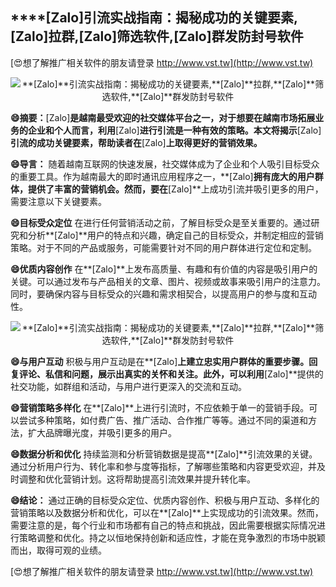 ## ****[Zalo]**引流实战指南：揭秘成功的关键要素,**[Zalo]**拉群,**[Zalo]**筛选软件,**[Zalo]**群发防封号软件**

[😍想了解推广相关软件的朋友请登录 http://www.vst.tw](http://www.vst.tw)

 <center><img src="https://vst.tw/MP4/tuiguang/png/2.png" alt="**[Zalo]**引流实战指南：揭秘成功的关键要素,**[Zalo]**拉群,**[Zalo]**筛选软件,**[Zalo]**群发防封号软件"></center>

**😄摘要：**[Zalo]**是越南最受欢迎的社交媒体平台之一，对于想要在越南市场拓展业务的企业和个人而言，利用**[Zalo]**进行引流是一种有效的策略。本文将揭示**[Zalo]**引流的成功关键要素，帮助读者在**[Zalo]**上取得更好的营销效果。**

**😄导言：**
随着越南互联网的快速发展，社交媒体成为了企业和个人吸引目标受众的重要工具。作为越南最大的即时通讯应用程序之一，**[Zalo]**拥有庞大的用户群体，提供了丰富的营销机会。然而，要在**[Zalo]**上成功引流并吸引更多的用户，需要注意以下关键要素。

**😄目标受众定位**
在进行任何营销活动之前，了解目标受众是至关重要的。通过研究和分析**[Zalo]**用户的特点和兴趣，确定自己的目标受众，并制定相应的营销策略。对于不同的产品或服务，可能需要针对不同的用户群体进行定位和定制。

**😄优质内容创作**
在**[Zalo]**上发布高质量、有趣和有价值的内容是吸引用户的关键。可以通过发布与产品相关的文章、图片、视频或故事来吸引用户的注意力。同时，要确保内容与目标受众的兴趣和需求相契合，以提高用户的参与度和互动性。

 <center><img src="https://vst.tw/MP4/tuiguang/png/1.png" alt="**[Zalo]**引流实战指南：揭秘成功的关键要素,**[Zalo]**拉群,**[Zalo]**筛选软件,**[Zalo]**群发防封号软件"></center>

**😄与用户互动**
积极与用户互动是在**[Zalo]**上建立忠实用户群体的重要步骤。回复评论、私信和问题，展示出真实的关怀和关注。此外，可以利用**[Zalo]**提供的社交功能，如群组和活动，与用户进行更深入的交流和互动。

**😄营销策略多样化**
在**[Zalo]**上进行引流时，不应依赖于单一的营销手段。可以尝试多种策略，如付费广告、推广活动、合作推广等等。通过不同的渠道和方法，扩大品牌曝光度，并吸引更多的用户。

**😄数据分析和优化**
持续监测和分析营销数据是提高**[Zalo]**引流效果的关键。通过分析用户行为、转化率和参与度等指标，了解哪些策略和内容更受欢迎，并及时调整和优化营销计划。这将帮助提高引流效果并提升转化率。

**😄结论：**
通过正确的目标受众定位、优质内容创作、积极与用户互动、多样化的营销策略以及数据分析和优化，可以在**[Zalo]**上实现成功的引流效果。然而，需要注意的是，每个行业和市场都有自己的特点和挑战，因此需要根据实际情况进行策略调整和优化。持之以恒地保持创新和适应性，才能在竞争激烈的市场中脱颖而出，取得可观的业绩。

[😍想了解推广相关软件的朋友请登录 http://www.vst.tw](http://www.vst.tw)



